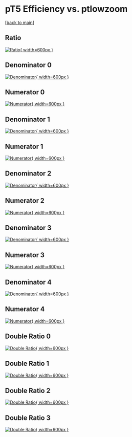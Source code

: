 # pT5 Efficiency vs. ptlowzoom

[[back to main](./)]



## Ratio

[![Ratio](../mtv/var/pT5_base_0_0_eff_ptlowzoom.png){ width=600px }](../mtv/var/pT5_base_0_0_eff_ptlowzoom.pdf)

## Denominator 0

[![Denominator](../mtv/den/pT5_base_0_0_eff_ptlowzoom_den0.png){ width=600px }](../mtv/den/pT5_base_0_0_eff_ptlowzoom_den0.pdf)

## Numerator 0

[![Numerator](../mtv/num/pT5_base_0_0_eff_ptlowzoom_num0.png){ width=600px }](../mtv/num/pT5_base_0_0_eff_ptlowzoom_num0.pdf)

## Denominator 1

[![Denominator](../mtv/den/pT5_base_0_0_eff_ptlowzoom_den1.png){ width=600px }](../mtv/den/pT5_base_0_0_eff_ptlowzoom_den1.pdf)

## Numerator 1

[![Numerator](../mtv/num/pT5_base_0_0_eff_ptlowzoom_num1.png){ width=600px }](../mtv/num/pT5_base_0_0_eff_ptlowzoom_num1.pdf)

## Denominator 2

[![Denominator](../mtv/den/pT5_base_0_0_eff_ptlowzoom_den2.png){ width=600px }](../mtv/den/pT5_base_0_0_eff_ptlowzoom_den2.pdf)

## Numerator 2

[![Numerator](../mtv/num/pT5_base_0_0_eff_ptlowzoom_num2.png){ width=600px }](../mtv/num/pT5_base_0_0_eff_ptlowzoom_num2.pdf)

## Denominator 3

[![Denominator](../mtv/den/pT5_base_0_0_eff_ptlowzoom_den3.png){ width=600px }](../mtv/den/pT5_base_0_0_eff_ptlowzoom_den3.pdf)

## Numerator 3

[![Numerator](../mtv/num/pT5_base_0_0_eff_ptlowzoom_num3.png){ width=600px }](../mtv/num/pT5_base_0_0_eff_ptlowzoom_num3.pdf)

## Denominator 4

[![Denominator](../mtv/den/pT5_base_0_0_eff_ptlowzoom_den4.png){ width=600px }](../mtv/den/pT5_base_0_0_eff_ptlowzoom_den4.pdf)

## Numerator 4

[![Numerator](../mtv/num/pT5_base_0_0_eff_ptlowzoom_num4.png){ width=600px }](../mtv/num/pT5_base_0_0_eff_ptlowzoom_num4.pdf)

## Double Ratio 0

[![Double Ratio](../mtv/ratio/pT5_base_0_0_eff_ptlowzoom_ratio0.png){ width=600px }](../mtv/ratio/pT5_base_0_0_eff_ptlowzoom_ratio0.pdf)

## Double Ratio 1

[![Double Ratio](../mtv/ratio/pT5_base_0_0_eff_ptlowzoom_ratio1.png){ width=600px }](../mtv/ratio/pT5_base_0_0_eff_ptlowzoom_ratio1.pdf)

## Double Ratio 2

[![Double Ratio](../mtv/ratio/pT5_base_0_0_eff_ptlowzoom_ratio2.png){ width=600px }](../mtv/ratio/pT5_base_0_0_eff_ptlowzoom_ratio2.pdf)

## Double Ratio 3

[![Double Ratio](../mtv/ratio/pT5_base_0_0_eff_ptlowzoom_ratio3.png){ width=600px }](../mtv/ratio/pT5_base_0_0_eff_ptlowzoom_ratio3.pdf)

